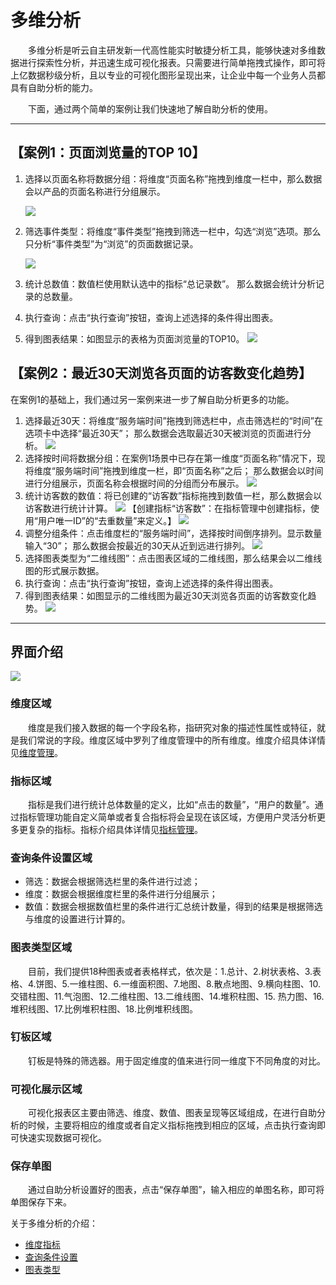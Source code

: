 # 多维分析

&emsp;&emsp;多维分析是听云自主研发新一代高性能实时敏捷分析工具，能够快速对多维数据进行探索性分析，并迅速生成可视化报表。只需要进行简单拖拽式操作，即可将上亿数据秒级分析，且以专业的可视化图形呈现出来，让企业中每一个业务人员都具有自助分析的能力。

&emsp;&emsp;下面，通过两个简单的案例让我们快速地了解自助分析的使用。

***

## 【案例1：页面浏览量的TOP 10】<div id="case1"></div>

1. 选择以页面名称将数据分组：将维度“页面名称”拖拽到维度一栏中，那么数据会以产品的页面名称进行分组展示。

    ![](/assets/data-analysis/case1-1.gif)
2. 筛选事件类型：将维度“事件类型”拖拽到筛选一栏中，勾选“浏览”选项。那么只分析“事件类型”为“浏览”的页面数据记录。

    ![](/assets/data-analysis/case1-2.gif)
3. 统计总数值：数值栏使用默认选中的指标“总记录数”。
那么数据会统计分析记录的总数量。
4. 执行查询：点击“执行查询”按钮，查询上述选择的条件得出图表。
5. 得到图表结果：如图显示的表格为页面浏览量的TOP10。
 ![](/assets/data-analysis/case1-3.png)


## 【案例2：最近30天浏览各页面的访客数变化趋势】<div id="case2"></div>
在案例1的基础上，我们通过另一案例来进一步了解自助分析更多的功能。

1. 选择最近30天：将维度“服务端时间”拖拽到筛选栏中，点击筛选栏的“时间”在选项卡中选择“最近30天”；
那么数据会选取最近30天被浏览的页面进行分析。
 ![](/assets/data-analysis/case2-1.gif)
2. 选择按时间将数据分组：在案例1场景中已存在第一维度“页面名称”情况下，现将维度“服务端时间”拖拽到维度一栏，即“页面名称”之后；
那么数据会以时间进行分组展示，页面名称会根据时间的分组而分布展示。
 ![](/assets/data-analysis/case2-2.gif)
3. 统计访客数的数值：将已创建的“访客数”指标拖拽到数值一栏，那么数据会以访客数进行统计计算。
 ![](/assets/data-analysis/case2-3.gif)
【创建指标“访客数”：在指标管理中创建指标，使用“用户唯一ID”的“去重数量”来定义。】
![](/assets/data-analysis/case2-4.png)
4. 调整分组条件：点击维度栏的“服务端时间”，选择按时间倒序排列。显示数量输入“30”；
那么数据会按最近的30天从近到远进行排列。
 ![](/assets/data-analysis/case2-5.gif) 
5. 选择图表类型为“二维线图”：点击图表区域的二维线图，那么结果会以二维线图的形式展示数据。
6. 执行查询：点击“执行查询”按钮，查询上述选择的条件得出图表。
7. 得到图表结果：如图显示的二维线图为最近30天浏览各页面的访客数变化趋势。
 ![](/assets/data-analysis/case2-6.gif)


***

## 界面介绍<div id="intro"></div>
 
  ![](/assets/data-analysis/intro.png)
### 维度区域
&emsp;&emsp;维度是我们接入数据的每一个字段名称，指研究对象的描述性属性或特征，就是我们常说的字段。维度区域中罗列了维度管理中的所有维度。维度介绍具体详情见[维度管理](/dimension-management.md)。
### 指标区域
&emsp;&emsp;指标是我们进行统计总体数量的定义，比如“点击的数量”，“用户的数量”。通过指标管理功能⾃定义简单或者复合指标将会呈现在该区域，⽅便⽤户灵活分析更多更复杂的指标。指标介绍具体详情见[指标管理](/indicator-management.md)。
### 查询条件设置区域
* 筛选：数据会根据筛选栏里的条件进行过滤；
* 维度：数据会根据维度栏里的条件进行分组展示；
* 数值：数据会根据数值栏里的条件进行汇总统计数量，得到的结果是根据筛选与维度的设置进行计算的。 
### 图表类型区域
&emsp;&emsp;目前，我们提供18种图表或者表格样式，依次是：1.总计、2.树状表格、3.表格、4.饼图、5.一维柱图、6.一维面积图、7.地图、8.散点地图、9.横向柱图、10.交错柱图、11.气泡图、12.二维柱图、13.二维线图、14.堆积柱图、15. 热力图、16.堆积线图、17.比例堆积柱图、18.比例堆积线图。
### 钉板区域
&emsp;&emsp;钉板是特殊的筛选器。用于固定维度的值来进⾏同⼀维度下不同⻆度的对⽐。
### 可视化展示区域
&emsp;&emsp;可视化报表区主要由筛选、维度、数值、图表呈现等区域组成，在进行自助分析的时候，主要将相应的维度或者自定义指标拖拽到相应的区域，点击执行查询即可快速实现数据可视化。
### 保存单图
&emsp;&emsp;通过自助分析设置好的图表，点击“保存单图”，输入相应的单图名称，即可将单图保存下来。

关于多维分析的介绍：
* [维度指标](dimen-quota.md)
* [查询条件设置](query-condition.md)
* [图表类型](chart-intro.md)
